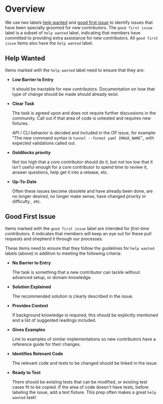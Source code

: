 # Overview

We use two labels [help wanted](#help-wanted) and [good first
issue](#good-first-issue) to identify issues that have been specially groomed
for new contributors. The `good first issue` label is a subset of `help wanted`
label, indicating that members have committed to providing extra assistance for
new contributors. All `good first issue` items also have the `help wanted`
label.

## Help Wanted

Items marked with the `help wanted` label need to ensure that they are:

- **Low Barrier to Entry**

  It should be tractable for new contributors. Documentation on how that type of
  change should be made should already exist.

- **Clear Task**

  The task is agreed upon and does not require further discussions in the
  community. Call out if that area of code is untested and requires new
  fixtures.

  API / CLI behavior is decided and included in the OP issue, for example: "The
  new command syntax is `tunnel --format yaml IMAGE_NAME`"_ with
  expected validations called out.

- **Goldilocks priority**

  Not too high that a core contributor should do it, but not too low that it
  isn't useful enough for a core contributor to spend time to review it, answer
  questions, help get it into a release, etc.

- **Up-To-Date**

  Often these issues become obsolete and have already been done, are no longer
  desired, no longer make sense, have changed priority or difficulty , etc.


## Good First Issue

Items marked with the `good first issue` label are intended for _first-time
contributors_. It indicates that members will keep an eye out for these pull
requests and shepherd it through our processes.

These items need to ensure that they follow the guidelines for `help wanted`
labels (above) in addition to meeting the following criteria:

- **No Barrier to Entry**

  The task is something that a new contributor can tackle without advanced
  setup, or domain knowledge.

- **Solution Explained**

  The recommended solution is clearly described in the issue.

- **Provides Context**

  If background knowledge is required, this should be explicitly mentioned and a
  list of suggested readings included.

- **Gives Examples**

  Link to examples of similar implementations so new contributors have a
  reference guide for their changes.

- **Identifies Relevant Code**

  The relevant code and tests to be changed should be linked in the issue.

- **Ready to Test**

  There should be existing tests that can be modified, or existing test cases
  fit to be copied. If the area of code doesn't have tests, before labeling the
  issue, add a test fixture. This prep often makes a great `help wanted` task!
  
